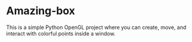 # Amazing-box
This is a simple Python OpenGL project where you can create, move, and interact with colorful points inside a window.
